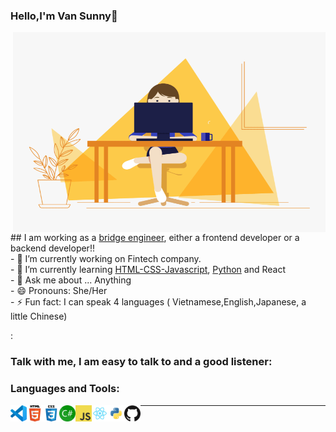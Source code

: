 ### Hello,I'm Van Sunny👋

<!--
**HoangThaoVan/HoangThaoVan** is a ✨ _special_ ✨ repository because its `README.md` (this file) appears on your GitHub profile.
-->

 <img align="right" alt="GIF" src="https://github.com/HoangThaoVan/HoangThaoVan/blob/main/Image/code.gif" width="500" height="320" />
<!--https://github.com/arsentieva/arsentieva/blob/main/code.gif?raw=true-->
## I am working as a <a href=" https://hachinet.com/blogs/what-is-the-japanese-bridge-system-engineer"> bridge engineer</a>, either a frontend developer or a backend developer!!<br>
- 🔭 I’m currently working on Fintech company.<br>
- 🌱 I’m currently learning <a href="https://github.com/HoangThaoVan/HTML-CSS-Javascript">HTML-CSS-Javascript</a>, <a href="https://github.com/HoangThaoVan" rel="nofollow">Python</a> and React</a><br><!-- 👯 I’m looking to collaborate on open source-->
- 💬 Ask me about ... Anything <br>
- 😄 Pronouns: She/Her<br>
- ⚡ Fun fact: I can speak 4 languages ( Vietnamese,English,Japanese, a little Chinese)<br>

:
### Talk with me, I am easy to talk to and a good listener:
<!--[<img align="left" alt="holisitc_developer | LinkedIn" width="22px" src="https://cdn.jsdelivr.net/npm/simple-icons@v3/icons/linkedin.svg" />][linkedin]

<br />
-->
### Languages and Tools:
<!--**TEST**[<img align="left" alt="HTML5" width="26px" src="https://raw.githubusercontent.com/github/explore/80688e429a7d4ef2fca1e82350fe8e3517d3494d/topics/html/html.png" />]<!--[youtube]-->
<img align="left" alt="Visual Studio Code" width="26px" src="https://raw.githubusercontent.com/github/explore/80688e429a7d4ef2fca1e82350fe8e3517d3494d/topics/visual-studio-code/visual-studio-code.png" /><!--[youtube]-->
<img align="left" alt="HTML5" width="26px" src="https://raw.githubusercontent.com/github/explore/80688e429a7d4ef2fca1e82350fe8e3517d3494d/topics/html/html.png" /><!--[youtube]-->
<img align="left" alt="CSS3" width="26px" src="https://raw.githubusercontent.com/github/explore/80688e429a7d4ef2fca1e82350fe8e3517d3494d/topics/css/css.png" /><!--[youtube]-->
<img align="left" alt="CSharp" width="26px" src="https://raw.githubusercontent.com/github/explore/80688e429a7d4ef2fca1e82350fe8e3517d3494d/topics/csharp/csharp.png" /><!--[youtube]-->
<img align="left" alt="JavaScript" width="26px" src="https://raw.githubusercontent.com/github/explore/80688e429a7d4ef2fca1e82350fe8e3517d3494d/topics/javascript/javascript.png" />
<img align="left" alt="React" width="26px" src="https://raw.githubusercontent.com/github/explore/80688e429a7d4ef2fca1e82350fe8e3517d3494d/topics/react/react.png" />
<img align="left" alt="python" width="26px" src="https://raw.githubusercontent.com/github/explore/80688e429a7d4ef2fca1e82350fe8e3517d3494d/topics/python/python.png" />
<img align="left" alt="GitHub" width="26px" src="https://raw.githubusercontent.com/github/explore/78df643247d429f6cc873026c0622819ad797942/topics/github/github.png" />

---

<!--<details>
  <summary>:zap: GitHub Stats</summary>

  <img align="left" alt="Van Sunny's GitHub Stats" src="https://github-readme-stats.vercel.app/api?username=HoangThaoVan&show_icons=true&hide_border=true" />

</details>

<details>
  <summary>:zap: Most Used Languages</summary>

<img align="left" alt="Van Sunny's GitHub Top Languages" src="https://github-readme-stats.vercel.app/api/top-langs/?username=HoangThaoVan" />

</details>-->

<!--[website]: https://holistic-developer.com/
[youtube]: https://www.youtube.com/channel/UCD6bHzIZCJJcJD6QHGUIyrw
[instagram]: https://www.instagram.com/holistic_developer/
[linkedin]: https://linkedin.com/in/annaarsentieva
[portfolio]: https://arsentieva.github.io/profile/-->
